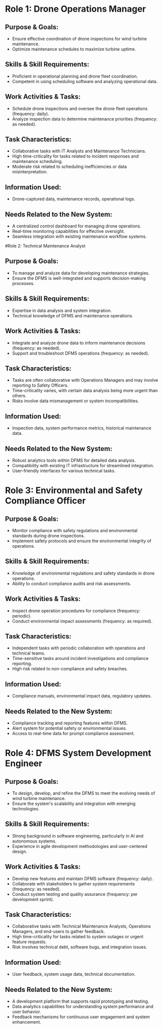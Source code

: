# Role 1: Drone Operations Manager
## Purpose & Goals:
- Ensure effective coordination of drone inspections for wind turbine maintenance.
- Optimize maintenance schedules to maximize turbine uptime.

## Skills & Skill Requirements:
- Proficient in operational planning and drone fleet coordination.
- Competent in using scheduling software and analyzing operational data.

## Work Activities & Tasks:
- Schedule drone inspections and oversee the drone fleet operations (frequency: daily).
- Analyze inspection data to determine maintenance priorities (frequency: as needed).

## Task Characteristics:
- Collaborative tasks with IT Analysts and Maintenance Technicians.
- High time-criticality for tasks related to incident responses and maintenance scheduling.
- Moderate risk related to scheduling inefficiencies or data misinterpretation.

## Information Used:
- Drone-captured data, maintenance records, operational logs.

## Needs Related to the New System:
- A centralized control dashboard for managing drone operations.
- Real-time monitoring capabilities for effective oversight.
- Seamless integration with existing maintenance workflow systems.

#Role 2: Technical Maintenance Analyst
## Purpose & Goals:
- To manage and analyze data for developing maintenance strategies.
- Ensure the DFMS is well-integrated and supports decision-making processes.

## Skills & Skill Requirements:
- Expertise in data analysis and system integration.
- Technical knowledge of DFMS and maintenance operations.

## Work Activities & Tasks:
- Integrate and analyze drone data to inform maintenance decisions (frequency: as needed).
- Support and troubleshoot DFMS operations (frequency: as needed).

## Task Characteristics:
- Tasks are often collaborative with Operations Managers and may involve reporting to Safety Officers.
- Time-criticality varies, with certain data analysis being more urgent than others.
- Risks involve data mismanagement or system incompatibilities.

## Information Used:
- Inspection data, system performance metrics, historical maintenance data.

## Needs Related to the New System:
- Robust analytics tools within DFMS for detailed data analysis.
- Compatibility with existing IT infrastructure for streamlined integration.
- User-friendly interfaces for various technical tasks.

# Role 3: Environmental and Safety Compliance Officer
## Purpose & Goals:
- Monitor compliance with safety regulations and environmental standards during drone inspections.
- Implement safety protocols and ensure the environmental integrity of operations.

## Skills & Skill Requirements:
- Knowledge of environmental regulations and safety standards in drone operations.
- Ability to conduct compliance audits and risk assessments.

## Work Activities & Tasks:
- Inspect drone operation procedures for compliance (frequency: periodic).
- Conduct environmental impact assessments (frequency: as required).

## Task Characteristics:
- Independent tasks with periodic collaboration with operations and technical teams.
- Time-sensitive tasks around incident investigations and compliance reporting.
- High risk related to non-compliance and safety breaches.

## Information Used:
- Compliance manuals, environmental impact data, regulatory updates.

## Needs Related to the New System:
- Compliance tracking and reporting features within DFMS.
- Alert system for potential safety or environmental issues.
- Access to real-time data for prompt compliance assessment.

# Role 4: DFMS System Development Engineer
## Purpose & Goals:
- To design, develop, and refine the DFMS to meet the evolving needs of wind turbine maintenance.
- Ensure the system's scalability and integration with emerging technologies.

## Skills & Skill Requirements:
- Strong background in software engineering, particularly in AI and autonomous systems.
- Experience in agile development methodologies and user-centered design.

## Work Activities & Tasks:
- Develop new features and maintain DFMS software (frequency: daily).
- Collaborate with stakeholders to gather system requirements (frequency: as needed).
- Conduct system testing and quality assurance (frequency: per development sprint).

## Task Characteristics:
- Collaborative tasks with Technical Maintenance Analysts, Operations Managers, and end-users to gather feedback.
- High time-criticality for tasks related to system outages or urgent feature requests.
- Risk involves technical debt, software bugs, and integration issues.

## Information Used:
- User feedback, system usage data, technical documentation.

## Needs Related to the New System:
- A development platform that supports rapid prototyping and testing.
- Data analytics capabilities for understanding system performance and user behavior.
- Feedback mechanisms for continuous user engagement and system enhancement.